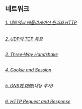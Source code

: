 ## 네트워크

###### [1. 네트워크 애플리케이션 원리와 HTTP](https://developerkim.tistory.com/43)
###### [2. UDP와 TCP 특징](https://developerkim.tistory.com/44)
###### [3. Three-Way Handshake](https://developerkim.tistory.com/45)
###### [4. Cookie and Session](https://developerkim.tistory.com/47)
###### [5. DNS에 대해](https://developerkim.tistory.com/48)(내용 추가)
###### [6. HTTP Request and Response](https://developerkim.tistory.com/46)
